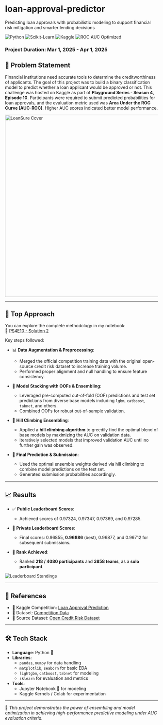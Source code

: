 # loan-approval-predictor
Predicting loan approvals with probabilistic modeling to support financial risk mitigation and smarter lending decisions<br>

![Python](https://img.shields.io/badge/Python-3776AB?style=for-the-badge&logo=python&logoColor=white)
![Scikit-Learn](https://img.shields.io/badge/Scikit--Learn-F7931E?style=for-the-badge&logo=scikit-learn&logoColor=white)
![Kaggle](https://img.shields.io/badge/Kaggle-20BEFF?style=for-the-badge&logo=kaggle&logoColor=white)
![ROC AUC Optimized](https://img.shields.io/badge/Optimized--for-ROC%20AUC-yellowgreen?style=for-the-badge)

### **Project Duration**: Mar 1, 2025 - Apr 1, 2025

## 🎯 Problem Statement
Financial institutions need accurate tools to determine the creditworthiness of applicants. The goal of this project was to build a binary classification model to predict whether a loan applicant would be approved or not. This challenge was hosted on Kaggle as part of **Playground Series - Season 4, Episode 10**. Participants were required to submit predicted probabilities for loan approvals, and the evaluation metric used was **Area Under the ROC Curve (AUC-ROC)**. Higher AUC scores indicated better model performance.

<img src="https://github.com/user-attachments/assets/50c08d5a-c699-417a-8545-8f46423685d7" height=600 alt="LoanSure Cover">

---

## 🧩 Top Approach

You can explore the complete methodology in my notebook:  
🔗 [PS4E10 - Solution 2](https://github.com/krishnaura45/loan-approval-prediction/blob/main/ps4e10-lap-solution-2.ipynb)

Key steps followed:

- 📊 **Data Augmentation & Preprocessing**:
  - Merged the official competition training data with the original open-source credit risk dataset to increase training volume.
  - Performed proper alignment and null handling to ensure feature consistency.

- 🧠 **Model Stacking with OOFs & Ensembling**:
  - Leveraged pre-computed out-of-fold (OOF) predictions and test set predictions from diverse base models including `lgbm`, `catboost`, `tabnet`, and others.
  - Combined OOFs for robust out-of-sample validation.

- 🧮 **Hill Climbing Ensembling**:
  - Applied a **hill climbing algorithm** to greedily find the optimal blend of base models by maximizing the AUC on validation data.
  - Iteratively selected models that improved validation AUC until no further gain was observed.

- 🧪 **Final Prediction & Submission**:
  - Used the optimal ensemble weights derived via hill climbing to combine model predictions on the test set.
  - Generated submission probabilities accordingly.

---

## 📈 Results

- ✅ **Public Leaderboard Scores**:
  - Achieved scores of 0.97324, 0.97347, 0.97369, and 0.97285.

- 🏁 **Private Leaderboard Scores**:
  - Final scores: 0.96855, **0.96886** (best), 0.96877, and 0.96712 for subsequent submissions.

- 🥇 **Rank Achieved**:
  - Ranked **218 / 4080 participants** and **3858 teams**, as a **solo participant**.
 
![Leaderboard Standings](https://github.com/user-attachments/assets/e1eab2c0-017d-435c-a621-21167eaa942d)


---

## 🧰 References

- 📂 Kaggle Competition: [Loan Approval Prediction](https://www.kaggle.com/competitions/playground-series-s4e10)
- 📁 Dataset: [Competition Data](https://www.kaggle.com/datasets/chilledwanker/loan-approval-prediction)
- 📁 Source Dataset: [Open Credit Risk Dataset](https://www.kaggle.com/datasets/ajay1735/historical-loan-application-dataset)

---

## 🛠️ Tech Stack

- **Language**: Python 🐍
- **Libraries**:
  - `pandas`, `numpy` for data handling
  - `matplotlib`, `seaborn` for basic EDA
  - `lightgbm`, `catboost`, `tabnet` for modeling
  - `sklearn` for evaluation and metrics
- **Tools**:
  - Jupyter Notebook 📓 for modeling
  - Kaggle Kernels / Colab for experimentation

---

📌 *This project demonstrates the power of ensembling and model optimization in achieving high-performance predictive modeling under AUC evaluation criteria.*
<!--## 🚀 Future Improvements
- Hyperparameter tuning with Optuna
- Deep learning model experimentation
- Deployment of a loan approval web app-->


